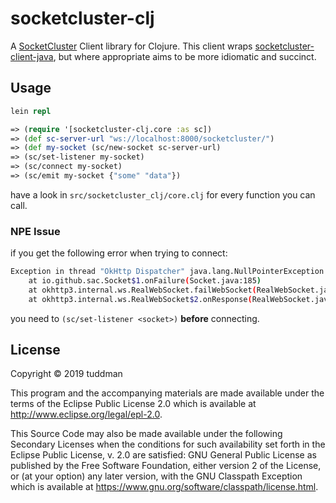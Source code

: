 # socketcluster-clj

A [SocketCluster](https://socketcluster.io/) Client library for Clojure. This client wraps [socketcluster-client-java](https://github.com/sacOO7/socketcluster-client-java), but where appropriate aims to be more idiomatic and succinct.

## Usage

```clojure
lein repl

=> (require '[socketcluster-clj.core :as sc])
=> (def sc-server-url "ws://localhost:8000/socketcluster/")
=> (def my-socket (sc/new-socket sc-server-url)
=> (sc/set-listener my-socket)
=> (sc/connect my-socket)
=> (sc/emit my-socket {"some" "data"})
```

have a look in `src/socketcluster_clj/core.clj` for every function you can call.


### NPE Issue

if you get the following error when trying to connect:

```bash
Exception in thread "OkHttp Dispatcher" java.lang.NullPointerException
	at io.github.sac.Socket$1.onFailure(Socket.java:185)
	at okhttp3.internal.ws.RealWebSocket.failWebSocket(RealWebSocket.java:546)
	at okhttp3.internal.ws.RealWebSocket$2.onResponse(RealWebSocket.java:206)
```

you need to `(sc/set-listener <socket>)` **before** connecting.

## License

Copyright © 2019 tuddman

This program and the accompanying materials are made available under the
terms of the Eclipse Public License 2.0 which is available at
http://www.eclipse.org/legal/epl-2.0.

This Source Code may also be made available under the following Secondary
Licenses when the conditions for such availability set forth in the Eclipse
Public License, v. 2.0 are satisfied: GNU General Public License as published by
the Free Software Foundation, either version 2 of the License, or (at your
option) any later version, with the GNU Classpath Exception which is available
at https://www.gnu.org/software/classpath/license.html.
